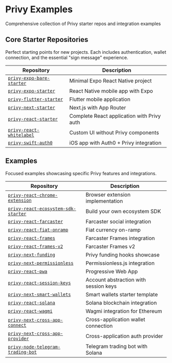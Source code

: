 # Privy Examples

Comprehensive collection of Privy starter repos and integration examples

## Core Starter Repositories

Perfect starting points for new projects. Each includes authentication, wallet connection, and the essential "sign message" experience.

| Repository                                             | Description                                |
| ------------------------------------------------------ | ------------------------------------------ |
| [`privy-expo-bare-starter`](./privy-expo-bare-starter) | Minimal Expo React Native project          |
| [`privy-expo-starter`](./privy-expo-starter)           | React Native mobile app with Expo          |
| [`privy-flutter-starter`](./privy-flutter-starter)     | Flutter mobile application                 |
| [`privy-next-starter`](./privy-next-starter)           | Next.js with App Router                    |
| [`privy-react-starter`](./privy-react-starter)         | Complete React application with Privy auth |
| [`privy-react-whitelabel`](./privy-react-whitelabel)   | Custom UI without Privy components         |
| [`privy-swift-auth0`](./privy-swift-auth0)             | iOS app with Auth0 + Privy integration     |

## Examples

Focused examples showcasing specific Privy features and integrations.

| Repository                                                                          | Description                           |
| ----------------------------------------------------------------------------------- | ------------------------------------- |
| [`privy-react-chrome-extension`](./examples/privy-react-chrome-extension)           | Browser extension implementation      |
| [`privy-react-ecosystem-sdk-starter`](./examples/privy-react-ecosystem-sdk-starter) | Build your own ecosystem SDK          |
| [`privy-react-farcaster`](./examples/privy-react-farcaster)                         | Farcaster social integration          |
| [`privy-react-fiat-onramp`](./examples/privy-react-fiat-onramp)                     | Fiat currency on-ramp                 |
| [`privy-react-frames`](./examples/privy-react-frames)                               | Farcaster Frames integration          |
| [`privy-react-frames-v2`](./examples/privy-react-frames-v2)                         | Farcaster Frames v2                   |
| [`privy-next-funding`](./examples/privy-next-funding)                               | Privy funding hooks showcase          |
| [`privy-next-permissionless`](./examples/privy-next-permissionless)                 | Permissionless.js integration         |
| [`privy-react-pwa`](./examples/privy-react-pwa)                                     | Progressive Web App                   |
| [`privy-react-session-keys`](./examples/privy-react-session-keys)                   | Account abstraction with session keys |
| [`privy-next-smart-wallets`](./examples/privy-next-smart-wallets)                   | Smart wallets starter template        |
| [`privy-react-solana`](./examples/privy-react-solana)                               | Solana blockchain integration         |
| [`privy-react-wagmi`](./examples/privy-react-wagmi)                                 | Wagmi integration for Ethereum        |
| [`privy-next-cross-app-connect`](./examples/privy-next-cross-app-connect)           | Cross-application wallet connection   |
| [`privy-next-cross-app-provider`](./examples/privy-next-cross-app-provider)         | Cross-application auth provider       |
| [`privy-node-telegram-trading-bot`](./examples/privy-node-telegram-trading-bot)     | Telegram trading bot with Solana      |
